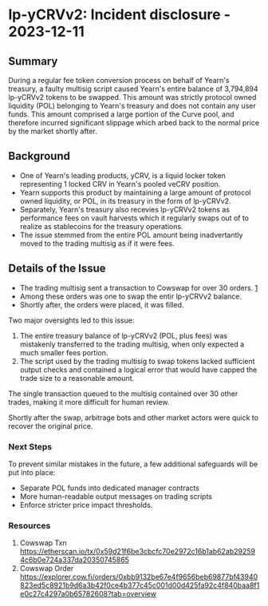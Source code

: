 # lp-yCRVv2: Incident disclosure - 2023-12-11

## Summary
During a regular fee token conversion process on behalf of Yearn's treasury, a faulty multisig script caused Yearn's entire balance of 3,794,894 lp-yCRVv2 tokens to be swapped. This amount was strictly protocol owned liquidity (POL) belonging to Yearn's treasury and does not contain any user funds. This amount comprised a large portion of the Curve pool, and therefore incurred significant slippage which arbed back to the normal price by the market shortly after.

## Background
- One of Yearn's leading products, yCRV, is a liquid locker token representing 1 locked CRV in Yearn's pooled veCRV position. 
- Yearn supports this product by maintaining a large amount of protocol owned liquidity, or POL, in its treasury in the form of lp-yCRVv2.
- Separately, Yearn's treasury also recevies lp-yCRVv2 tokens as performance fees on vault harvests which it regularly swaps out of to realize as stablecoins for the treasury operations. 
- The issue stemmed from the entire POL amount being inadvertantly moved to the trading multisig as if it were fees.

## Details of the Issue
- The trading multisig sent a transaction to Cowswap for over 30 orders. [1](#Resources)
- Among these orders was one to swap the entir lp-yCRVv2 balance. 
- Shortly after, the orders were placed, it was filled.

Two major oversights led to this issue:
1. The entire treasury balance of lp-yCRVv2 (POL, plus fees) was mistakenly transferred to the trading multisig, when only expected a much smaller fees portion.
2. The script used by the trading multisig to swap tokens lacked sufficient output checks and contained a logical error that would have capped the trade size to a reasonable amount.

The single transaction queued to the multisig contained over 30 other trades, making it more difficult for human review.

Shortly after the swap, arbitrage bots and other market actors were quick to recover the original price.

### Next Steps
To prevent similar mistakes in the future, a few additional safeguards will be put into place:
- Separate POL funds into dedicated manager contracts
- More human-readable output messages on trading scripts
- Enforce stricter price impact thresholds.

### Resources

1. Cowswap Txn 
https://etherscan.io/tx/0x59d21f6be3cbcfc70e2972c16b1ab62ab292594c6b0e724a337da20350745865
1. Cowswap Order
https://explorer.cow.fi/orders/0xbb9132be67e4f9656beb69877bf43940823ed5c8921b9d6a3b42f0ce4b377c45c001d00d425fa92c4f840baa8f1e0c27c4297a0b65782608?tab=overview

